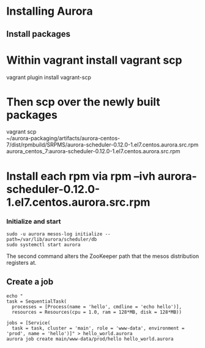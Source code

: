 # Installing Aurora

## Install packages

# Within vagrant install vagrant scp
vagrant plugin install vagrant-scp

# Then scp over the newly built packages
vagrant scp \
    ~/aurora-packaging/artifacts/aurora-centos-7/dist/rpmbuild/SRPMS/aurora-scheduler-0.12.0-1.el7.centos.aurora.src.rpm \
    aurora_centos_7:aurora-scheduler-0.12.0-1.el7.centos.aurora.src.rpm

# Install each rpm via rpm –ivh aurora-scheduler-0.12.0-1.el7.centos.aurora.src.rpm

### Initialize and start

    sudo -u aurora mesos-log initialize --path=/var/lib/aurora/scheduler/db
    sudo systemctl start aurora

The second command alters the ZooKeeper path that the mesos distribution registers at.

## Create a job

    echo "
    task = SequentialTask(
      processes = [Process(name = 'hello', cmdline = 'echo hello')],
      resources = Resources(cpu = 1.0, ram = 128*MB, disk = 128*MB))

    jobs = [Service(
      task = task, cluster = 'main', role = 'www-data', environment = 'prod', name = 'hello')]" > hello_world.aurora
    aurora job create main/www-data/prod/hello hello_world.aurora
